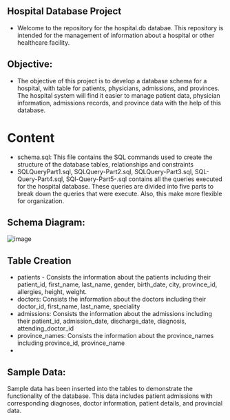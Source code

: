 ## Hospital Database Project
- Welcome to the repository for the hospital.db databae. This repository is intended for the management of information
about a hospital or other healthcare facility.

## Objective:
- The objective of this project is to develop a database schema for a hospital, with table for patients, physicians, admissions, and provinces.
  The hospital system will find it easier to manage patient data, physician information, admissions records, and province data with the help of this database.

# Content
- schema.sql: This file contains the SQL commands used to create the structure of the database tables, relationships and constraints
- SQLQueryPart1.sql, SQLQuery-Part2.sql, SQLQuery-Part3.sql, SQL-Query-Part4.sql, SQl-Query-Part5-.sql contains all the queries executed for the hospital database. These queries are divided into five parts to break down the queries that were execute. Also, this make more flexible for organization.

## Schema Diagram:
![image](https://github.com/Sk2195/hospital_db_using-sql/assets/88911284/7d1beaa7-c476-4bdd-b72e-22a32937d1d7)



## Table Creation
- patients - Consists the information  about the patients including their patient_id, first_name, last_name, gender, birth_date,
  city, province_id, allergies, height, weight.
- doctors: Consists the information about the doctors including their doctor_id, first_name, last_name, speciality
- admissions: Consists the information about the admissions including their patient_id, admission_date, discharge_date, diagnosis, attending_doctor_id
- province_names: Consists the information about the province_names including province_id, province_name
- 
## Sample Data:
Sample data has been inserted into the tables to demonstrate the functionality of the database. This data includes patient admissions with corresponding diagnoses, doctor information, patient details, and provincial data.
